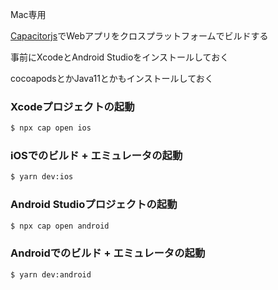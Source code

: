 Mac専用

[Capacitorjs](https://capacitorjs.jp/)でWebアプリをクロスプラットフォームでビルドする


事前にXcodeとAndroid Studioをインストールしておく

cocoapodsとかJava11とかもインストールしておく

### Xcodeプロジェクトの起動

```bash
$ npx cap open ios
```


### iOSでのビルド + エミュレータの起動

```bash
$ yarn dev:ios
```


### Android Studioプロジェクトの起動

```bash
$ npx cap open android
```


### Androidでのビルド + エミュレータの起動

```bash
$ yarn dev:android
```
